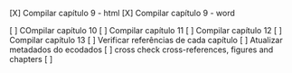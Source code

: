 [X] Compilar capítulo 9 - html
[X] Compilar capítulo 9 - word

[ ] COmpilar capítulo 10
[ ] Compilar capítulo 11
[ ] Compilar capítulo 12
[ ] Compilar capítulo 13
[ ] Verificar referências de cada capítulo
[ ] Atualizar metadados do ecodados
[ ] cross check cross-references, figures and chapters
[ ]